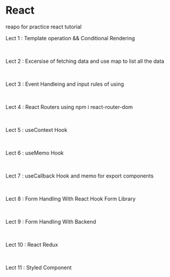 # React

reapo for practice react tutorial

<p>Lect 1 : Template operation && Conditional Rendering</p>
<br>
<p>Lect 2 : Excersise of fetching data and use map to list all the data</p>
<br>
<p>Lect 3 : Event Handleing and input rules of using</p>
<br>
<p>Lect 4 : React Routers using npm i react-router-dom</p>
<br>
<p>Lect 5 : useContext Hook </p>
<br>
<p>Lect 6 : useMemo Hook </p>
<br>
<p>Lect 7 : useCallback Hook and memo for export components </p>
<br>
<p>Lect 8 : Form Handling With React Hook Form Library </p>
<br>
<p>Lect 9 : Form Handling With Backend</p>
<br>
<p>Lect 10 : React Redux</p>
<br>
<p>Lect 11 : Styled Component</p>
